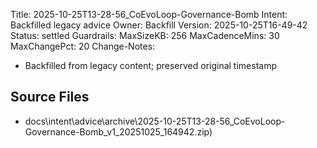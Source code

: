 Title: 2025-10-25T13-28-56_CoEvoLoop-Governance-Bomb
Intent: Backfilled legacy advice
Owner: Backfill
Version: 2025-10-25T16-49-42
Status: settled
Guardrails:
  MaxSizeKB: 256
  MaxCadenceMins: 30
  MaxChangePct: 20
Change-Notes:
  - Backfilled from legacy content; preserved original timestamp

## Source Files
- docs\intent\advice\archive\2025-10-25T13-28-56_CoEvoLoop-Governance-Bomb_v1_20251025_164942.zip)

